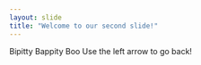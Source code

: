 ```yaml
---
layout: slide
title: "Welcome to our second slide!"
---
```

Bipitty Bappity Boo
Use the left arrow to go back!
